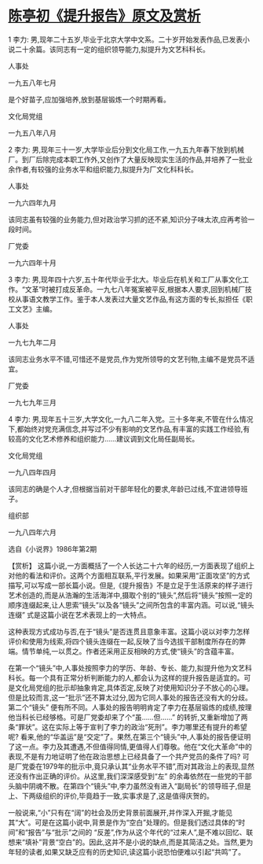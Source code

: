 # [陈亭初《提升报告》原文及赏析](https://www.vrrw.net/wx/15129.html)

1 李力: 男,现年二十五岁,毕业于北京大学中文系。二十岁开始发表作品,已发表小说二十余篇。该同志有一定的组织领导能力,拟提升为文艺科科长。

人事处

一九五八年七月

是个好苗子,应加强培养,放到基层锻炼一个时期再看。

文化局党组

一九五八年八月

2 李力: 男,现年三十一岁,大学毕业后分到文化局工作,一九五九年春下放到机械厂。到厂后除完成本职工作外,又创作了大量反映现实生活的作品,并培养了一批业余作者,有较强的业务水平和组织能力,拟提升为厂文化科科长。

人事处

一九六四年九月

该同志虽有较强的业务能力,但对政治学习抓的还不紧,知识分子味太浓,应再考验一段时间。

厂党委

一九六四年十月

3 李力: 男,现年四十六岁,五十年代毕业于北大。毕业后在机关和工厂从事文化工作。“文革”时被打成反革命。一九七八年冤案被平反,根据本人要求,回到机械厂技校从事语文教学工作。鉴于本人发表过大量文艺作品,有这方面的专长,拟担任《职工文艺》主编。

人事处

一九七九年二月

该同志业务水平不错,可惜还不是党员,作为党所领导的文艺刊物,主编不是党员不适宜。

厂党委

一九七九年三月

4 李力: 男,现年五十三岁,大学文化,一九八二年入党。三十多年来,不管在什么情况下,都始终对党充满信念,并写过不少有影响的文艺作品,有丰富的实践工作经验,有较高的文化艺术修养和组织能力……建议调到文化局任副局长。

文化局党组

一九八四年四月

该同志的确是个人才,但根据当前对干部年轻化的要求,年龄已过线,不宜进领导班子。

组织部

一九八四年六月

选自《小说界》1986年第2期



【赏析】 这篇小说,一方面概括了一个人长达二十六年的经历,一方面表现了组织上对他的看法和评价。这两个方面相互联系,平行发展。如果采用“正面攻坚”的方式描写,可以写成一部长篇小说。但是,《提升报告》不是立足于生活原来的样子进行艺术创造的,而是从浩瀚的生活海洋中,摄取个别的“镜头”,然后将“镜头”按照一定的顺序连缀起来,让人思索“镜头”以及各“镜头”之间所包含的丰富内涵。可以说,“镜头连缀” 式是这篇小说在艺术表现上的一大特点。

这种表现方式成功与否,在于“镜头”是否连贯且意象丰富。这篇小说以对李力怎样评价和使用为线索,将四个镜头连缀在一起,反映了当今选拔干部制度所存在的弊端。情节单纯,一以贯之。作者还采用正反相映的方式,使“镜头”的含蕴丰富。

在第一个“镜头”中,人事处按照李力的学历、年龄、专长、能力,拟提升他为文艺科科长。每一个具有正常分析判断能力的人,都会认为这样的提升报告是适宜的。可是文化局党组的批示却抽象肯定,具体否定,反映了对使用知识分子不放心的心理。但是比较而言,这一“批示”还不算太过分,因为它同人事处的报告还没有大的分歧。第二个“镜头” 便有所不同。人事处的报告明明肯定了李力在基层锻炼的成绩,按理他当科长已经够格。可是厂党委却来了个“虽……但……” 的转折,又重新增加了两条“罪状”。这在实际上等于宣判了李力的政治“死刑”。李力哪里还有提升的希望呢? 看来,他的“华盖运”是“交定”了。果然,在第三个“镜头”中,人事处的报告便证明了这一点。李力及其遭遇,不但值得同情,更值得人们尊敬。他在“文化大革命”中的表现,不是有力地证明了他在政治思想上已经具备了一个共产党员的条件了吗? 可是厂党委在1979年的批示中,竟只承认其“业务水平不错”,而对其政治上的表现,显然还没有作出正确的评价。从这里,我们深深感受到“左” 的余毒依然在一些党的干部头脑中阴魂不散。在第四个“镜头”中,李力虽然没有进入“副局长”的领导班子,但是上、下两级组织的评价,毕竟趋于一致,实事求是了,这是值得庆贺的。

一般说来,“小”只有在“阔”的社会及历史背景前面展开,并作深入开掘,才能见其“大”。可是在这篇小说中,背景是作为“空白”处理的。但是我们透过具体的“时间”和“报告”与“批示”之间的 “反差”,作为从这个年代的“过来人”,是不难以回忆、联想来“填补”背景“空白”的。因此,这并不是小说的缺点,而是其简洁之处。当然,更为年轻的读者,如果又缺乏应有的历史知识,读这篇小说恐怕便难以引起“共鸣”了。

